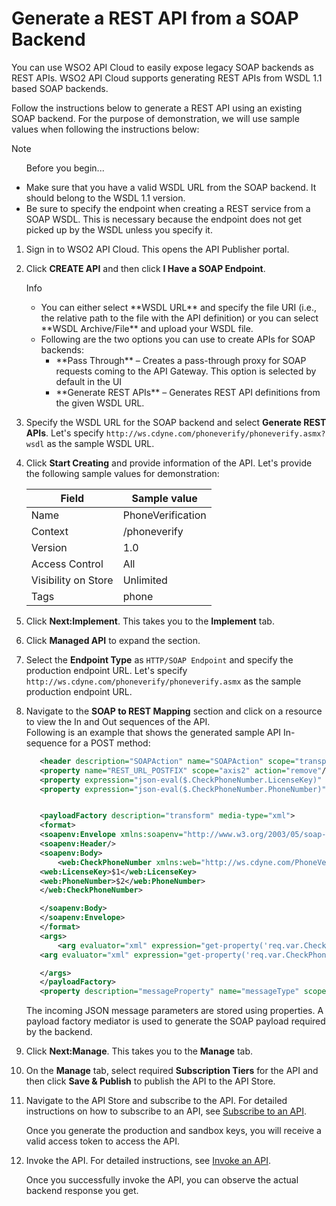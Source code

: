 # Generate a REST API from a SOAP Backend

You can use WSO2 API Cloud to easily expose legacy SOAP backends as REST APIs. 
WSO2 API Cloud supports generating REST APIs from WSDL 1.1 based SOAP backends.

Follow the instructions below to generate a REST API using an existing SOAP backend. For the purpose of demonstration, we will use sample values when following the instructions below: 

   <html><div class="admonition note">
      <p class="admonition-title">Note</p>
      <ul>Before you begin... </ul>
      <ul>
	<li>Make sure that you have a valid WSDL URL from the SOAP backend. It should belong to the WSDL 1.1 version.</li>
	<li>Be sure to specify the endpoint when creating a REST service from a SOAP WSDL. This is necessary because the endpoint does not get picked up by the WSDL unless you specify it.</li>
      </ul>
      </div>
    </html>

1.  Sign in to WSO2 API Cloud. This opens the API Publisher portal.

2.  Click **CREATE API** and then click **I Have a SOAP Endpoint**.
 
    <html><div class="admonition info">
      <p class="admonition-title">Info</p>
      <ul>
	<li>You can either select **WSDL URL** and specify the file URI (i.e., the relative path to the file with the API definition) or you can select **WSDL Archive/File** and upload your WSDL file.
        </li>
        <li>Following are the two options you can use to create APIs for SOAP backends:
           <ul>
      		<li>**Pass Through** – Creates a pass-through proxy for SOAP requests coming to the API Gateway. This option is selected by default in the UI</li>
      		<li>**Generate REST APIs** – Generates REST API definitions from the given WSDL URL.</li>
      	   </ul>
        </li>
       </ul>
      
      </div>
    </html>

3. Specify the WSDL URL for the SOAP backend and select **Generate REST APIs**. 
  Let's specify `http://ws.cdyne.com/phoneverify/phoneverify.asmx?wsdl` as the sample WSDL URL.

4. Click **Start Creating** and provide information of the API. Let's provide the following sample values for demonstration:

    | Field              | Sample value       |
    |--------------------|--------------------|
    | Name               | PhoneVerification  |
    | Context            | /phoneverify       |
    | Version            | 1.0                |
    | Access Control     | All                |
    | Visibility on Store| Unlimited          |
    | Tags               | phone              |

5. Click **Next:Implement**. This takes you to the **Implement** tab.

6. Click **Managed API** to expand the section.

7. Select the **Endpoint Type** as `HTTP/SOAP Endpoint` and specify the production endpoint URL. 
   Let's specify `http://ws.cdyne.com/phoneverify/phoneverify.asmx` as the sample production endpoint URL. 

8. Navigate to the **SOAP to REST Mapping** section and click on a resource to view the In and Out sequences of the API.</br>
	Following is an example that shows the generated sample API In-sequence for a POST method:

     ``` xml
        <header description="SOAPAction" name="SOAPAction" scope="transport" value="http://ws.cdyne.com/PhoneVerify/query/CheckPhoneNumber"/>
        <property name="REST_URL_POSTFIX" scope="axis2" action="remove"/>
        <property expression="json-eval($.CheckPhoneNumber.LicenseKey)" name="req.var.CheckPhoneNumber.LicenseKey"/>
        <property expression="json-eval($.CheckPhoneNumber.PhoneNumber)" name="req.var.CheckPhoneNumber.PhoneNumber"/>


        <payloadFactory description="transform" media-type="xml">
        <format>
        <soapenv:Envelope xmlns:soapenv="http://www.w3.org/2003/05/soap-envelope" xmlns:web="http://ws.cdyne.com/PhoneVerify/query">
        <soapenv:Header/>
        <soapenv:Body>
            <web:CheckPhoneNumber xmlns:web="http://ws.cdyne.com/PhoneVerify/query">
        <web:LicenseKey>$1</web:LicenseKey>
        <web:PhoneNumber>$2</web:PhoneNumber>
        </web:CheckPhoneNumber>

        </soapenv:Body>
        </soapenv:Envelope>
        </format>
        <args>
            <arg evaluator="xml" expression="get-property('req.var.CheckPhoneNumber.LicenseKey')"/>
        <arg evaluator="xml" expression="get-property('req.var.CheckPhoneNumber.PhoneNumber')"/>

        </args>
        </payloadFactory>
        <property description="messageProperty" name="messageType" scope="axis2" type="STRING" value="application/soap+xml"/>
     ```

	The incoming JSON message parameters are stored using properties. A payload factory mediator is used to generate the SOAP payload required by the backend.

9. Click **Next:Manage**. This takes you to the **Manage** tab.

10. On the **Manage** tab, select required **Subscription Tiers** for the API and then click **Save & Publish** to publish the API to the API Store.

11. Navigate to the API Store and subscribe to the API. For detailed instructions on how to subscribe to an API, see [Subscribe to an API](../../consume-apis/subscribe-to-an-api).

    Once you generate the production and sandbox keys, you will receive a valid access token to access the API.

12. Invoke the API. For detailed instructions, see [Invoke an API](../../consume-apis/invoke-an-api).
    
    Once you successfully invoke the API, you can observe the actual backend response you get.
    

